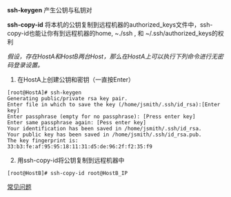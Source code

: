 **ssh-keygen**  产生公钥与私钥对

**ssh-copy-id** 将本机的公钥复制到远程机器的authorized_keys文件中，ssh-copy-id也能让你有到远程机器的home, ~./ssh , 和 ~/.ssh/authorized_keys的权利

*假设，存在HostA和HostB两台Host，那么在HostA上可以执行下列命令进行无密码登录设置。*

1. 在HostA上创建公钥和密钥（一直按Enter）

```
[root@HostA]# ssh-keygen
Generating public/private rsa key pair.
Enter file in which to save the key (/home/jsmith/.ssh/id_rsa):[Enter key]
Enter passphrase (empty for no passphrase): [Press enter key]
Enter same passphrase again: [Pess enter key]
Your identification has been saved in /home/jsmith/.ssh/id_rsa.
Your public key has been saved in /home/jsmith/.ssh/id_rsa.pub.
The key fingerprint is:
33:b3:fe:af:95:95:18:11:31:d5:de:96:2f:f2:35:f9
```

2. 用ssh-copy-id将公钥复制到远程机器中

```
[root@HostB]# ssh-copy-id root@HostB_IP
```

[常见问题](http://blog.chinaunix.net/uid-26284395-id-2949145.html)
